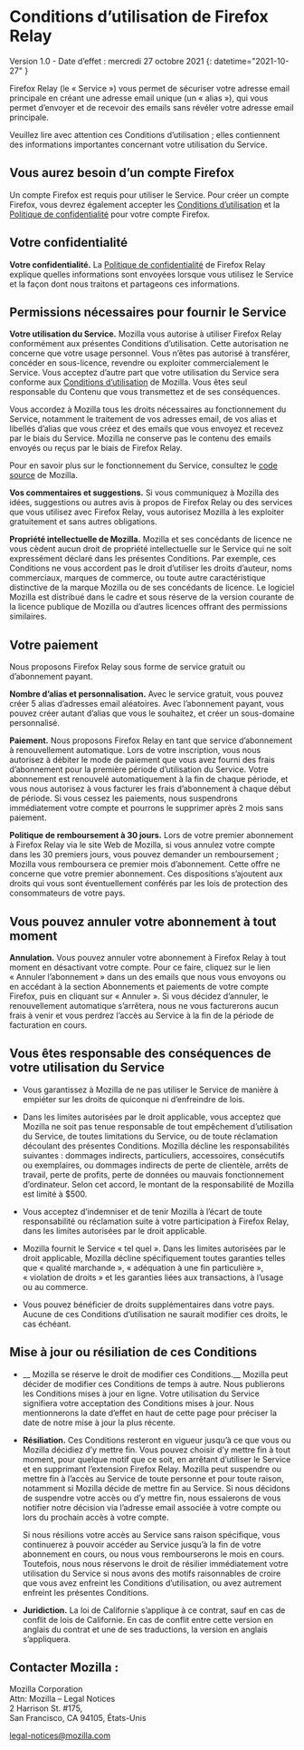 ﻿# Conditions d’utilisation de Firefox Relay

Version 1.0 - Date d’effet : mercredi 27 octobre 2021
{: datetime="2021-10-27" }

Firefox Relay (le « Service ») vous permet de sécuriser votre adresse email principale en créant une adresse email unique (un « alias »), qui vous permet d’envoyer et de recevoir des emails sans révéler votre adresse email principale.

Veuillez lire avec attention ces Conditions d’utilisation ; elles contiennent des informations importantes concernant votre utilisation du Service.

## Vous aurez besoin d’un compte Firefox

Un compte Firefox est requis pour utiliser le Service. Pour créer un compte Firefox, vous devrez également accepter les [Conditions d’utilisation](https://www.mozilla.org/about/legal/terms/services/) et la [Politique de confidentialité](https://www.mozilla.org/privacy/firefox/) pour votre compte Firefox.

## Votre confidentialité

__Votre confidentialité.__ La [Politique de confidentialité](https://www.mozilla.org/privacy/firefox-relay/) de Firefox Relay explique quelles informations sont envoyées lorsque vous utilisez le Service et la façon dont nous traitons et partageons ces informations.

## Permissions nécessaires pour fournir le Service

__Votre utilisation du Service.__ Mozilla vous autorise à utiliser Firefox Relay conformément aux présentes Conditions d’utilisation. Cette autorisation ne concerne que votre usage personnel. Vous n’êtes pas autorisé à transférer, concéder en sous-licence, revendre ou exploiter commercialement le Service. Vous acceptez d’autre part que votre utilisation du Service sera conforme aux [Conditions d’utilisation](https://www.mozilla.org/about/legal/acceptable-use/) de Mozilla. Vous êtes seul responsable du Contenu que vous transmettez et de ses conséquences.

Vous accordez à Mozilla tous les droits nécessaires au fonctionnement du Service, notamment le traitement de vos adresses email, de vos alias et libellés d’alias que vous créez et des emails que vous envoyez et recevez par le biais du Service. Mozilla ne conserve pas le contenu des emails envoyés ou reçus par le biais de Firefox Relay.

Pour en savoir plus sur le fonctionnement du Service, consultez le [code source](https://github.com/mozilla/fx-private-relay) de Mozilla.

__Vos commentaires et suggestions.__ Si vous communiquez à Mozilla des idées, suggestions ou autres avis à propos de Firefox Relay ou des services que vous utilisez avec Firefox Relay, vous autorisez Mozilla à les exploiter gratuitement et sans autres obligations.

__Propriété intellectuelle de Mozilla.__ Mozilla et ses concédants de licence ne vous cèdent aucun droit de propriété intellectuelle sur le Service qui ne soit expressément déclaré dans les présentes Conditions. Par exemple, ces Conditions ne vous accordent pas le droit d’utiliser les droits d’auteur, noms commerciaux, marques de commerce, ou toute autre caractéristique distinctive de la marque Mozilla ou de ses concédants de licence. Le logiciel Mozilla est distribué dans le cadre et sous réserve de la version courante de la licence publique de Mozilla ou d’autres licences offrant des permissions similaires.

## Votre paiement

Nous proposons Firefox Relay sous forme de service gratuit ou d’abonnement payant. 

__Nombre d’alias et personnalisation.__ Avec le service gratuit, vous pouvez créer 5 alias d’adresses email aléatoires. Avec l’abonnement payant, vous pouvez créer autant d’alias que vous le souhaitez, et créer un sous-domaine personnalisé. 

__Paiement.__ Nous proposons Firefox Relay en tant que service d’abonnement à renouvellement automatique. Lors de votre inscription, vous nous autorisez à débiter le mode de paiement que vous avez fourni des frais d’abonnement pour la première période d’utilisation du Service. Votre abonnement est renouvelé automatiquement à la fin de chaque période, et vous nous autorisez à vous facturer les frais d’abonnement à chaque début de période. Si vous cessez les paiements, nous suspendrons immédiatement votre compte et pourrons le supprimer après 2 mois sans paiement.

__Politique de remboursement à 30 jours.__ Lors de votre premier abonnement à Firefox Relay via le site Web de Mozilla, si vous annulez votre compte dans les 30 premiers jours, vous pouvez demander un remboursement ; Mozilla vous remboursera ce premier mois d’abonnement. Cette offre ne concerne que votre premier abonnement. Ces dispositions s’ajoutent aux droits qui vous sont éventuellement conférés par les lois de protection des consommateurs de votre pays.

## Vous pouvez annuler votre abonnement à tout moment

__Annulation.__ Vous pouvez annuler votre abonnement à Firefox Relay à tout moment en désactivant votre compte. Pour ce faire, cliquez sur le lien « Annuler l’abonnement » dans un des emails que nous vous envoyons ou en accédant à la section Abonnements et paiements de votre compte Firefox, puis en cliquant sur « Annuler ». Si vous décidez d’annuler, le renouvellement automatique s’arrêtera, nous ne vous facturerons aucun frais à venir et vous perdrez l’accès au Service à la fin de la période de facturation en cours.

## Vous êtes responsable des conséquences de votre utilisation du Service

* Vous garantissez à Mozilla de ne pas utiliser le Service de manière à empiéter sur les droits de quiconque ni d’enfreindre de lois.

* Dans les limites autorisées par le droit applicable, vous acceptez que Mozilla ne soit pas tenue responsable de tout empêchement d’utilisation du Service, de toutes limitations du Service, ou de toute réclamation découlant des présentes Conditions. Mozilla décline les responsabilités suivantes : dommages indirects, particuliers, accessoires, consécutifs ou exemplaires, ou dommages indirects de perte de clientèle, arrêts de travail, perte de profits, perte de données ou mauvais fonctionnement d’ordinateur. Selon cet accord, le montant de la responsabilité de Mozilla est limité à $500.

* Vous acceptez d’indemniser et de tenir Mozilla à l’écart de toute responsabilité ou réclamation suite à votre participation à Firefox Relay, dans les limites autorisées par le droit applicable.

* Mozilla fournit le Service « tel quel ». Dans les limites autorisées par le droit applicable, Mozilla décline spécifiquement toutes garanties telles que « qualité marchande », « adéquation à une fin particulière », « violation de droits » et les garanties liées aux transactions, à l’usage ou au commerce.

* Vous pouvez bénéficier de droits supplémentaires dans votre pays. Aucune de ces Conditions d’utilisation ne saurait modifier ces droits, le cas échéant.

## Mise à jour ou résiliation de ces Conditions

* __ Mozilla se réserve le droit de modifier ces Conditions.__ Mozilla peut décider de modifier ces Conditions de temps à autre. Nous publierons les Conditions mises à jour en ligne. Votre utilisation du Service signifiera votre acceptation des Conditions mises à jour. Nous mentionnerons la date d’effet en haut de cette page pour préciser la date de notre mise à jour la plus récente.

* __Résiliation.__ Ces Conditions resteront en vigueur jusqu’à ce que vous ou Mozilla décidiez d’y mettre fin. Vous pouvez choisir d’y mettre fin à tout moment, pour quelque motif que ce soit, en arrêtant d’utiliser le Service et en supprimant l’extension Firefox Relay. Mozilla peut suspendre ou mettre fin à l’accès au Service de toute personne et pour toute raison, notamment si Mozilla décide de mettre fin au Service. Si nous décidons de suspendre votre accès ou d’y mettre fin, nous essaierons de vous notifier notre décision via l’adresse email associée à votre compte ou lors du prochain accès à votre compte.

  Si nous résilions votre accès au Service sans raison spécifique, vous continuerez à pouvoir accéder au Service jusqu’à la fin de votre abonnement en cours, ou nous vous rembourserons le mois en cours. Toutefois, nous nous réservons le droit de résilier immédiatement votre utilisation du Service si nous avons des motifs raisonnables de croire que vous avez enfreint les Conditions d’utilisation, ou avez autrement enfreint les présentes Conditions.

* __Juridiction.__ La loi de Californie s’applique à ce contrat, sauf en cas de conflit de lois de Californie. En cas de conflit entre cette version en anglais du contrat et une de ses traductions, la version en anglais s’appliquera.


## Contacter Mozilla :

Mozilla Corporation  
Attn: Mozilla – Legal Notices  
2 Harrison St. #175,  
San Francisco, CA 94105, États-Unis  

legal-notices@mozilla.com
